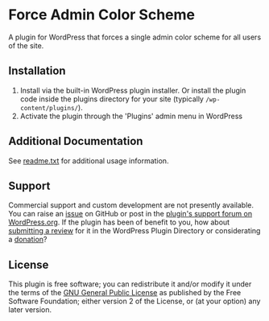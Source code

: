 # Force Admin Color Scheme

A plugin for WordPress that forces a single admin color scheme for all users of the site.


## Installation

1. Install via the built-in WordPress plugin installer. Or install the plugin code inside the plugins directory for your site (typically `/wp-content/plugins/`).
2. Activate the plugin through the 'Plugins' admin menu in WordPress


## Additional Documentation

See [readme.txt](https://github.com/coffee2code/force-admin-color-scheme/blob/master/readme.txt) for additional usage information.


## Support

Commercial support and custom development are not presently available. You can raise an [issue](https://github.com/coffee2code/force-admin-color-scheme/issues) on GitHub or post in the [plugin's support forum on WordPress.org](https://wordpress.org/support/plugin/force-admin-color-scheme/). If the plugin has been of benefit to you, how about [submitting a review](https://wordpress.org/support/plugin/force-admin-color-scheme/reviews/) for it in the WordPress Plugin Directory or considerating a [donation](https://www.paypal.com/cgi-bin/webscr?cmd=_s-xclick&hosted_button_id=6ARCFJ9TX3522)?


## License

This plugin is free software; you can redistribute it and/or modify it under the terms of the [GNU General Public License](http://www.gnu.org/licenses/gpl-2.0.html) as published by the Free Software Foundation; either version 2 of the License, or (at your option) any later version.